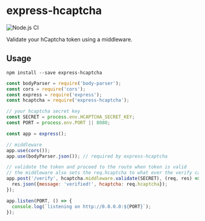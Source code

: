 # express-hcaptcha


![Node.js CI](https://github.com/vastus/express-hcaptcha/workflows/Node.js%20CI/badge.svg?branch=master)

Validate your hCaptcha token using a middleware.

## Usage

```
npm install --save express-hcaptcha
```

```js
const bodyParser = require('body-parser');
const cors = require('cors');
const express = require('express');
const hcaptcha = require('express-hcaptcha');

// your hcaptcha secret key
const SECRET = process.env.HCAPTCHA_SECRET_KEY;
const PORT = process.env.PORT || 8080;

const app = express();

// middleware
app.use(cors());
app.use(bodyParser.json()); // required by express-hcaptcha

// validate the token and proceed to the route when token is valid
// the middleware also sets the req.hcaptcha to what ever the verify call returns
app.post('/verify', hcaptcha.middleware.validate(SECRET), (req, res) => {
  res.json({message: 'verified!', hcaptcha: req.hcaptcha});
});

app.listen(PORT, () => {
  console.log(`listening on http://0.0.0.0:${PORT}`);
});
```
